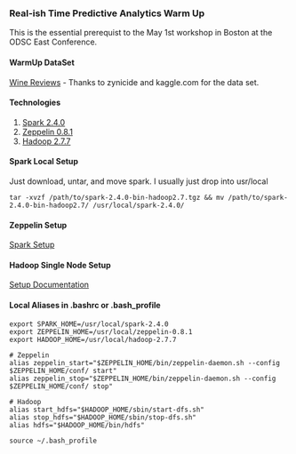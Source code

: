 ### Real-ish Time Predictive Analytics Warm Up
This is the essential prerequist to the May 1st workshop in Boston at the ODSC East Conference.

#### WarmUp DataSet
[Wine Reviews](https://www.kaggle.com/zynicide/wine-reviews) - Thanks to zynicide and kaggle.com for the data set.

#### Technologies
1. [Spark 2.4.0](https://www.apache.org/dyn/closer.lua/spark/spark-2.4.0/spark-2.4.0-bin-hadoop2.7.tgz)
2. [Zeppelin 0.8.1](http://www.apache.org/dyn/closer.cgi/zeppelin/zeppelin-0.8.1/zeppelin-0.8.1-bin-netinst.tgz)
3. [Hadoop 2.7.7](https://www.apache.org/dyn/closer.cgi/hadoop/common/hadoop-2.7.7/hadoop-2.7.7.tar.gz)

#### Spark Local Setup
Just download, untar, and move spark. I usually just drop into usr/local

`tar -xvzf /path/to/spark-2.4.0-bin-hadoop2.7.tgz && mv /path/to/spark-2.4.0-bin-hadoop2.7/ /usr/local/spark-2.4.0/`

#### Zeppelin Setup
[Spark Setup](https://zeppelin.apache.org/docs/0.8.1/interpreter/spark.html)

#### Hadoop Single Node Setup
[Setup Documentation](http://hadoop.apache.org/docs/r2.7.7/hadoop-project-dist/hadoop-common/SingleCluster.html)

#### Local Aliases in .bashrc or .bash_profile
~~~
export SPARK_HOME=/usr/local/spark-2.4.0
export ZEPPELIN_HOME=/usr/local/zeppelin-0.8.1
export HADOOP_HOME=/usr/local/hadoop-2.7.7

# Zeppelin
alias zeppelin_start="$ZEPPELIN_HOME/bin/zeppelin-daemon.sh --config $ZEPPELIN_HOME/conf/ start"
alias zeppelin_stop="$ZEPPELIN_HOME/bin/zeppelin-daemon.sh --config $ZEPPELIN_HOME/conf/ stop"

# Hadoop
alias start_hdfs="$HADOOP_HOME/sbin/start-dfs.sh"
alias stop_hdfs="$HADOOP_HOME/sbin/stop-dfs.sh"
alias hdfs="$HADOOP_HOME/bin/hdfs"
~~~

```
source ~/.bash_profile
```

